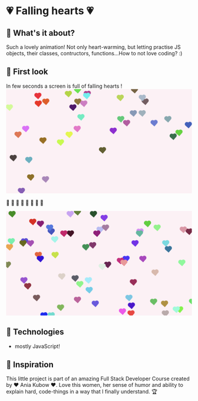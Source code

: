 
# 💗 Falling hearts 💗

## 🥰 What's it about?

Such a lovely animation! Not only heart-warming, but letting practise JS objects, their classes, contructors, functions...How to not love coding? :) 

## 🥰 First look 
In few seconds a screen is full of falling hearts !
![first page](./img/screen_2.png)

🧡	💛	💚	💙	💜	🤎	🖤	🤍

![secondt page](./img/screen_3.png)

## 🥰 Technologies

+ mostly JavaScript!

## 🥰 Inspiration
This little project is part of an amazing Full Stack Developer Course created by  ♥ Ania Kubow ♥. Love this women, her sense of humor and ability to explain hard, code-things in a way that I finally understand. 🏆

